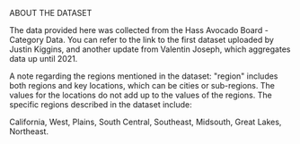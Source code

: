 ABOUT THE DATASET 

The data provided here was collected from the Hass Avocado Board - Category Data. You can refer to the link to the first dataset uploaded by Justin Kiggins, and another update from Valentin Joseph, which aggregates data up until 2021.

A note regarding the regions mentioned in the dataset: "region" includes both regions and key locations, which can be cities or sub-regions. The values for the locations do not add up to the values of the regions. The specific regions described in the dataset include:

California,
West,
Plains,
South Central,
Southeast,
Midsouth,
Great Lakes,
Northeast.
